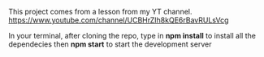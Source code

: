 This project comes from a lesson from my YT channel. https://www.youtube.com/channel/UCBHrZIh8kQE6rBavRULsVcg

In your terminal, after cloning the repo, type in **npm install** to install all the dependecies 
then **npm start** to start the development server 
